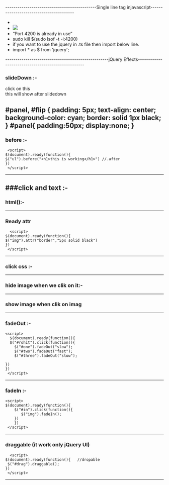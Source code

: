 ---------------------------------------------Single line tag injavascript----------------------------------------

 * <link rel="stylesheet" href="fun.css">
 * <img src="puppies/golden.jpeg">
 * “Port 4200 is already in use”
 * sudo kill $(sudo lsof -t -i:4200) 
 * if you want to use the jquery in .ts file then import below line.
 * import * as $ from 'jquery';

---------------------------------------------------jQuery Effects---------------------------------------------------
### slideDown :-
<html>
  <head>
    <title>Javascript</title>
    <script src="https://ajax.googleapis.com/ajax/libs/jquery/3.5.1/jquery.min.js"></script>
        <link rel="stylesheet" href="fun.css">
        <script> 
        $(document).ready(function(){
          $("#flip").click(function(){
            $("#panel").slideDown("slow");
          });
        });
        </script>
  </head>
  <body>
      <div id="flip">click on this</div>
      <div id="panel">this will show after slidedown</div>
  </body>
</html>

#panel, #flip {
  padding: 5px;
  text-align: center;
  background-color: cyan;
  border: solid 1px black;
}
#panel{
  padding:50px;
  display:none;
}
---------------------------------------------------------------------------------------------------------------------
### before  :-
     <script>
	$(document).ready(function(){
	$("ul").before("<h1>this is working</h1>") //.after
	})
     </script>
---------------------------------------------------------------------------------------------------------------------
###click and text :-
	 <script>
	$(document).ready(function(){
	  $("button").click(function(){
	    $("p").text("Hello world!");
	  });
	});
</script>
------------------------------------------------------------------------------------------------------------------------
### html():-
<script>
$(document).ready(function(){
  $("button").click(function(){
    $("p").html("Hello <b>world!</b>");
  });
});
</script>
-------------------------------------------------------------------------------------------------------------------
### Ready attr
      <script>	
	$(document).ready(function(){
	$("img").attr("border","5px solid black")
	})
     </script>
---------------------------------------------------------------------------------------------------------------------
### click css :-
<script>
	$(document).ready(function(){
	$("#btn").click(function(){
     $(".puppies").css("visibility","visible");
	})
	})
</script>
-----------------------------------------------------------------------------------------------------------------------
### hide image when we clik on it:-
<script>
	$(document).ready(function(){
	$("img").click(function(){
     $(this).hide();
	})
 	})
</script>
---------------------------------------------------------------------------------------------------------------------
### show image when clik on imag
<script>
$(document).ready(function(){
    $("#show").click(function(){
        $("img").show();
    })
    })
</script>
    
-----------------------------------------------------------------------------------------------------------------------
### fadeOut :-	
    <script>
      $(document).ready(function(){
	  $("#rohit").click(function(){
	    $("#one").fadeOut("slow");
	    $("#two").fadeOut("fast");
	    $("#three").fadeOut("slow");

	})
	})
     </script>
----------------------------------------------------------------------------------------------------------------------
### fadeIn :-
	<script>
	$(document).ready(function(){
	    $("#in").click(function(){
		   $("img").fadeIn();
	    })
	    })
	 </script>
--------------------------------------------------------------------------------------------------------------------
###  draggable (it work only jQuery UI)
      <script>
	$(document).ready(function(){   //dropable
     $("#drag").draggable();
	})
     </script>

------------------------------------------------------------------------------------------------------------------
